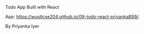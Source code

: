Todo App Built with React

App: https://wustlcse204.github.io/09-todo-react-priyankaB99/

By Priyanka Iyer

